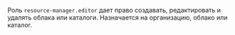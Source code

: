 Роль `resource-manager.editor` дает право создавать, редактировать и удалять облака или каталоги. Назначается на организацию, облако или каталог.